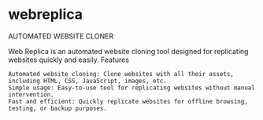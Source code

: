 # webreplica
AUTOMATED WEBSITE CLONER

Web Replica is an automated website cloning tool designed for replicating websites quickly and easily.
Features

    Automated website cloning: Clone websites with all their assets, including HTML, CSS, JavaScript, images, etc.
    Simple usage: Easy-to-use tool for replicating websites without manual intervention.
    Fast and efficient: Quickly replicate websites for offline browsing, testing, or backup purposes.

